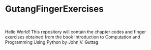 # GutangFingerExercises
<br>

Hello World! This repository will contain the chapter codes and finger exercises obtained from the book Introduction to Computation and Programming Using Python by John V. Guttag

